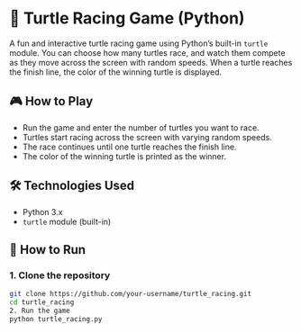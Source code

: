 # 🐢 Turtle Racing Game (Python)

A fun and interactive turtle racing game using Python’s built-in `turtle` module. You can choose how many turtles race, and watch them compete as they move across the screen with random speeds. When a turtle reaches the finish line, the color of the winning turtle is displayed.

## 🎮 How to Play

- Run the game and enter the number of turtles you want to race.
- Turtles start racing across the screen with varying random speeds.
- The race continues until one turtle reaches the finish line.
- The color of the winning turtle is printed as the winner.

## 🛠️ Technologies Used

- Python 3.x
- `turtle` module (built-in)

## 🚀 How to Run

### 1. Clone the repository
```bash
git clone https://github.com/your-username/turtle_racing.git
cd turtle_racing
2. Run the game
python turtle_racing.py
